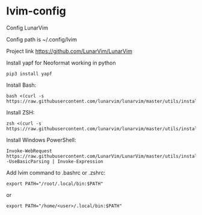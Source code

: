 # lvim-config
Config LunarVim

Config path is ~/.config/lvim


Project link https://github.com/LunarVim/LunarVim

Install yapf for Neoformat working in python
```
pip3 install yapf
```

Install Bash:
```
bash <(curl -s https://raw.githubusercontent.com/lunarvim/lunarvim/master/utils/installer/install.sh)
```
Install ZSH:
```
zsh <(curl -s https://raw.githubusercontent.com/lunarvim/lunarvim/master/utils/installer/install.sh)
```
Install Windows PowerShell:
```
Invoke-WebRequest https://raw.githubusercontent.com/LunarVim/LunarVim/master/utils/installer/install.ps1 -UseBasicParsing | Invoke-Expression
```
Add lvim command to .bashrc or .zshrc:
```
export PATH="/root/.local/bin:$PATH"
```
or
```
export PATH="/home/<user>/.local/bin:$PATH"
```

